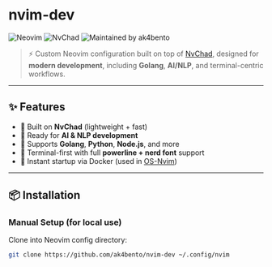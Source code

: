 # nvim-dev

![Neovim](https://img.shields.io/badge/Neovim-v0.10+-blue?logo=neovim)
![NvChad](https://img.shields.io/badge/NvChad-based-success?logo=lua)
![Maintained by ak4bento](https://img.shields.io/badge/Maintainer-ak4bento-blueviolet)

> ⚡️ Custom Neovim configuration built on top of [NvChad](https://github.com/NvChad/NvChad), designed for **modern development**, including **Golang**, **AI/NLP**, and terminal-centric workflows.

---

## ✨ Features

- 🔌 Built on **NvChad** (lightweight + fast)
- 🧠 Ready for **AI & NLP development**  
- 🧰 Supports **Golang**, **Python**, **Node.js**, and more
- 🎨 Terminal-first with full **powerline + nerd font** support
- 🚀 Instant startup via Docker (used in [OS-Nvim](https://github.com/ak4bento/os-nvim))

---

## 📦 Installation

### Manual Setup (for local use)

Clone into Neovim config directory:

```bash
git clone https://github.com/ak4bento/nvim-dev ~/.config/nvim

